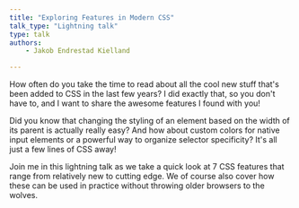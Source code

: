 ```yaml
---
title: "Exploring Features in Modern CSS"
talk_type: "Lightning talk"
type: talk
authors:
    - Jakob Endrestad Kielland

---
```

How often do you take the time to read about all the cool new stuff that's been added to CSS in the last few years? I did exactly that, so you don't have to, and I want to share the awesome features I found with you!

Did you know that changing the styling of an element based on the width of its parent is actually really easy? And how about custom colors for native input elements or a powerful way to organize selector specificity? It's all just a few lines of CSS away!

Join me in this lightning talk as we take a quick look at 7 CSS features that range from relatively new to cutting edge. We of course also cover how these can be used in practice without throwing older browsers to the wolves.

